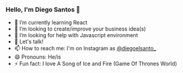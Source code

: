 ### Hello, I'm Diego Santos 👋

<!--
**Sandotech/Sandotech** is a ✨ _special_ ✨ repository because its `README.md` (this file) appears on your GitHub profile.

Here are some ideas to get you started: -->

<!-- - 🔭 I’m currently working on ... -->
- 🌱 I’m currently learning React
- 👯 I’m looking to create/improve your business idea(s)
- 🤔 I’m looking for help with Javascript environment
- 💬 Let's talk!
- 📫 How to reach me: I'm on Instagram as [@diegoelsanto_](https://www.instagram.com/diegoelsanto/)
- 😄 Pronouns: He/is 
- ⚡ Fun fact: I love A Song of Ice and Fire (Game Of Thrones World)

